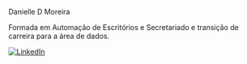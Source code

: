 Danielle D Moreira

Formada em Automação de Escritórios e Secretariado e transição de carreira para a área de dados. 

[![LinkedIn](https://img.shields.io/badge/LinkedIn-0077B5?style=for-the-badge&logo=linkedin&logoColor=white)](https://www.linkedin.com/in/danielle-dellavalle/)
